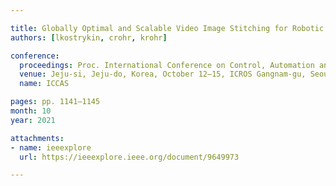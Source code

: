 ```yaml
---

title: Globally Optimal and Scalable Video Image Stitching for Robotic Inspection of Electric Generators
authors: [lkostrykin, crohr, krohr]

conference:
  proceedings: Proc. International Conference on Control, Automation and Systems
  venue: Jeju-si, Jeju-do, Korea, October 12–15, ICROS Gangnam-gu, Seoul
  name: ICCAS

pages: pp. 1141–1145
month: 10
year: 2021

attachments:
- name: ieeexplore
  url: https://ieeexplore.ieee.org/document/9649973

---
```

